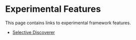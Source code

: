 # Experimental Features

This page contains links to experimental framework features.

- [Selective Discoverer](http://localhost:3000/docs/exp/selective-discoverer)
